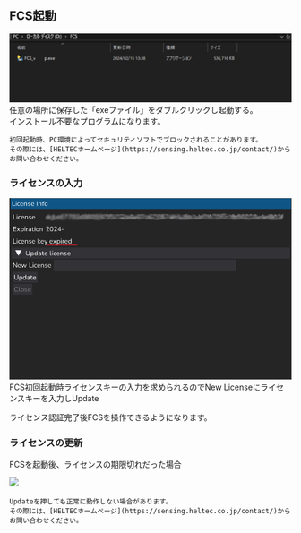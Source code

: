 

## FCS起動

![](images/003_downloaded.png)
任意の場所に保存した「exeファイル」をダブルクリックし起動する。  
インストール不要なプログラムになります。


```{note}
初回起動時、PC環境によってセキュリティソフトでブロックされることがあります。  
その際には、[HELTECホームページ](https://sensing.heltec.co.jp/contact/)からお問い合わせください。
```

### ライセンスの入力

![](images/003_license_key.png)  
FCS初回起動時ライセンスキーの入力を求められるのでNew Licenseにライセンスキーを入力しUpdate

ライセンス認証完了後FCSを操作できるようになります。


### ライセンスの更新

FCSを起動後、ライセンスの期限切れだった場合

![](images/○○○.png)

```{note}
Updateを押しても正常に動作しない場合があります。   
その際には、[HELTECホームページ](https://sensing.heltec.co.jp/contact/)からお問い合わせください。
```
